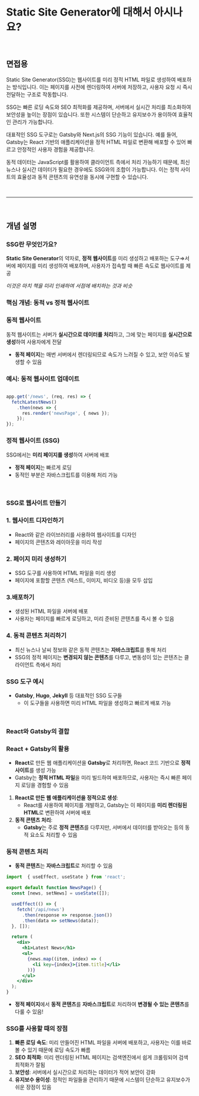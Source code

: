 # Static Site Generator에 대해서 아시나요?

</br>

## 면접용



Static Site Generator(SSG)는 웹사이트를 미리 정적 HTML 파일로 생성하여 배포하는 방식입니다. 이는 페이지를 사전에 렌더링하여 서버에 저장하고, 사용자 요청 시 즉시 전달하는 구조로 작동합니다.

SSG는 빠른 로딩 속도와 SEO 최적화를 제공하며, 서버에서 실시간 처리를 최소화하여 보안성을 높이는 장점이 있습니다. 또한 시스템이 단순하고 유지보수가 용이하여 효율적인 관리가 가능합니다.

대표적인 SSG 도구로는 Gatsby와 Next.js의 SSG 기능이 있습니다. 예를 들어, Gatsby는 React 기반의 애플리케이션을 정적 HTML 파일로 변환해 배포할 수 있어 빠르고 안정적인 사용자 경험을 제공합니다.

동적 데이터는 JavaScript를 활용하여 클라이언트 측에서 처리 가능하기 때문에, 최신 뉴스나 실시간 데이터가 필요한 경우에도 SSG와의 조합이 가능합니다. 이는 정적 사이트의 효율성과 동적 콘텐츠의 유연성을 동시에 구현할 수 있습니다.

<br/>
<hr/> 
<br/>


## 개념 설명



### SSG란 무엇인가요?

**Static Site Generator**의 약자로, **정적 웹사이트**를 미리 생성하고 배포하는 도구⇒서버에 페이지를 미리 생성하여 배포하며, 사용자가 접속할 때 빠른 속도로 웹사이트를 제공

*이것은 마치 책을 미리 인쇄하여 서점에 배치하는 것과 비슷*

### **핵심 개념: 동적 vs 정적 웹사이트**

### 동적 웹사이트

동적 웹사이트는 서버가 **실시간으로 데이터를 처리**하고, 그에 맞는 페이지를 **실시간으로 생성**하여 사용자에게 전달

- **동적 페이지**는 매번 서버에서 렌더링되므로 속도가 느려질 수 있고, 보안 이슈도 발생할 수 있음

### 예시: 동적 웹사이트 업데이트 

```jsx

app.get('/news', (req, res) => {
  fetchLatestNews()
    .then(news => {
      res.render('newsPage', { news });
    });
});

```

### 정적 웹사이트 (SSG)

SSG에서는 **미리 페이지를 생성**하여 서버에 배포

- **정적 페이지**는 빠르게 로딩
- 동적인 부분은 자바스크립트를 이용해 처리 가능

</br>

### **SSG로 웹사이트 만들기**

### 1. **웹사이트 디자인하기**

- React와 같은 라이브러리를 사용하여 웹사이트를 디자인
- 페이지의 콘텐츠와 레이아웃을 미리 작성

### 2. **페이지 미리 생성하기**

- SSG 도구를 사용하여 HTML 파일을 미리 생성
- 페이지에 포함할 콘텐츠 (텍스트, 이미지, 비디오 등)을 모두 삽입

### **3.배포하기**

- 생성된 HTML 파일을 서버에 배포
- 사용자는 페이지를 빠르게 로딩하고, 미리 준비된 콘텐츠를 즉시 볼 수 있음

### 4. **동적 콘텐츠 처리하기**

- 최신 뉴스나 날씨 정보와 같은 동적 콘텐츠는 **자바스크립트**를 통해 처리
- SSG의 정적 페이지는 **변경되지 않는 콘텐츠**를 다루고, 변동성이 있는 콘텐츠는 클라이언트 측에서 처리



### **SSG 도구 예시**
- **Gatsby**, **Hugo**, **Jekyll** 등 대표적인 SSG 도구들
    - 이 도구들을 사용하면 미리 HTML 파일을 생성하고 빠르게 배포 가능


</br>

### **React와 Gatsby의 결합**

### **React + Gatsby의 활용**

- **React**로 만든 웹 애플리케이션을 **Gatsby**로 처리하면, React 코드 기반으로 **정적 사이트**를 생성 가능
- Gatsby는 **정적 HTML 파일**을 미리 빌드하여 배포하므로, 사용자는 즉시 빠른 페이지 로딩을 경험할 수 있음
1. **React로 만든 웹 애플리케이션을 정적으로 생성**:
    - React를 사용하여 페이지를 개발하고, Gatsby는 이 페이지를 **미리 렌더링된 HTML**로 변환하여 서버에 배포
2. **동적 콘텐츠 처리**:
    - **Gatsby**는 주로 **정적 콘텐츠**를 다루지만, 서버에서 데이터를 받아오는 등의 동적 요소도 처리할 수 있음

### **동적 콘텐츠 처리**

- **동적 콘텐츠**는  **자바스크립트**로 처리할 수 있음

```jsx
import  { useEffect, useState } from 'react';

export default function NewsPage() {
  const [news, setNews] = useState([]);

  useEffect(() => {
    fetch('/api/news')
      .then(response => response.json())
      .then(data => setNews(data));
  }, []);

  return (
    <div>
      <h1>Latest News</h1>
      <ul>
        {news.map((item, index) => (
          <li key={index}>{item.title}</li>
        ))}
      </ul>
    </div>
  );
}

```

- **정적 페이지**에서 **동적 콘텐츠**를 **자바스크립트**로 처리하여 **변경될 수 있는 콘텐츠**를 다룰 수 있음!

### **SSG를 사용할 때의 장점**

1. **빠른 로딩 속도**: 미리 만들어진 HTML 파일을 서버에 배포하고, 사용자는 이를 바로 볼 수 있기 때문에 로딩 속도가 빠름
2. **SEO 최적화**: 미리 렌더링된 HTML 페이지는 검색엔진에서 쉽게 크롤링되어 검색 최적화가 잘됨
3. **보안성**: 서버에서 실시간으로 처리하는 데이터가 적어 보안이 강화
4. **유지보수 용이성**: 정적인 파일들을 관리하기 때문에 시스템이 단순하고 유지보수가 쉬운 장점이 있음

